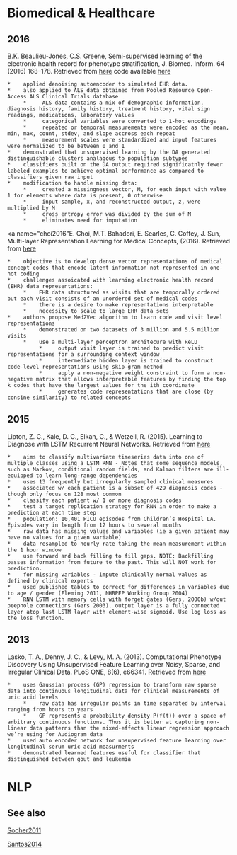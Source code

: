 # Biomedical & Healthcare
## 2016
<a name="BeaulieuJones2016"></a>B.K. Beaulieu-Jones, C.S. Greene, Semi-supervised learning of the electronic health record for phenotype stratification, J. Biomed. Inform. 64 (2016) 168–178. Retrieved from [here](http://www.sciencedirect.com/science/article/pii/S153204641630140X) 
code available [here](https://github.com/greenelab/DAPS)

    *    applied denoising autoencoder to simulated EHR data.
    *    also applied to ALS data obtained from Pooled Resource Open-Access ALS Clinical Trials database
		 *     ALS data contains a mix of demographic information, diagnosis history, family history, treatment history, vital sign readings, medications, laboratory values
         *     categorical variables were converted to 1-hot encodings
         *     repeated or temporal measurements were encoded as the mean, min, max, count, stdev, and slope accross each repeat
         *     measurement scales were standardized and input features were normalized to be between 0 and 1 
    *    demonstrated that unsupervised learning by the DA generated distinguishable clusters analagous to population subtypes
    *    classifiers built on the DA output required significatnly fewer labeled examples to achieve optimal performance as compared to classifiers given raw input 
    *    modification to handle missing data: 
	     *     created a missingness vector, M, for each input with value 1 for elements where data is present, 0 otherwise
         *     input sample, x, and reconstructed output, z, were multiplied by M
         *     cross entropy error was divided by the sum of M
         *     eliminates need for imputation 

<a name="choi2016"</a>E. Choi, M.T. Bahadori, E. Searles, C. Coffey, J. Sun, Multi-layer Representation Learning for Medical Concepts, (2016). Retrieved from [here](http://arxiv.org/abs/1602.05568)

    *    objective is to develop dense vector representations of medical concept codes that encode latent information not represented in one-hot coding
    *    challenges assoicated with learning electronic health record (EHR) data representations:
         *    EHR data structured as visits that are temporally ordered but each visit consists of an unordered set of medical codes
         *    there is a desire to make representations interpretable
         *    necessity to scale to large EHR data sets
    *    authors propose Med2Vec algorithm to learn code and visit level representations
         *    demonstrated on two datasets of 3 million and 5.5 million visits
         *    use a multi-layer perceptron architecure with ReLU
              *     output visit layer is trained to predict visit representations for a surrounding context window
              *     intermediate hidden layer is trained to construct code-level representations using skip-gram method
              *     apply a non-negative weight constraint to form a non-negative matrix that allows interpretable features by finding the top k codes that have the largest values for the ith coordinate
              *     generates code representations that are close (by consine similarity) to related concepts 

## 2015
<a name="Lipton2015"></a>Lipton, Z. C., Kale, D. C., Elkan, C., & Wetzell, R. (2015). Learning to Diagnose with LSTM Recurrent Neural Networks. Retrieved from [here](http://arxiv.org/abs/1511.03677)

    *    aims to classify multivariate timeseries data into one of multiple classes using a LSTM RNN - Notes that some sequence models, such as Markov, conditional random fields, and Kalman filters are ill-equipped to learn long-range dependencies
    *    uses 13 frequently but irregularly sampled clinical measures
    *    associated w/ each patient is a subset of 429 diagnosis codes - though only focus on 128 most common
    *    classify each patient w/ 1 or more diagnosis codes
    *    test a target replication strategy for RNN in order to make a prediction at each time step 
    *    population: 10,401 PICU episodes from Children’s Hospital LA. Episodes vary in length from 12 hours to several months
    *    raw data has missing values and variables (ie a given patient may have no values for a given variable)
    *    data resampled to hourly rate taking the mean measurement within the 1 hour window
    *    use forward and back filling to fill gaps. NOTE: Backfilling passes information from future to the past. This will NOT work for prediction. 
    *    for missing variables - impute clinically normal values as defined by clinical experts
    *    used published tables to correct for differences in variables due to age / gender (Fleming 2011, NHBPEP Working Group 2004)
    *    RNN LSTM with memory cells with forget gates (Gers, 2000b) w/out peephole connections (Gers 2003). output layer is a fully connected layer atop last LSTM layer with element-wise sigmoid. Use log loss as the loss function.

## 2013
<a name="Lasko2013"></a>Lasko, T. A., Denny, J. C., & Levy, M. A. (2013). Computational Phenotype Discovery Using Unsupervised Feature Learning over Noisy, Sparse, and Irregular Clinical Data. PLoS ONE, 8(6), e66341. Retrieved from [here](http://dx.doi.org/10.1371/journal.pone.0066341)

    *    uses Gaussian process (GP) regression to transform raw sparse data into continuous longitudinal data for clinical measurements of uric acid levels 
         *    raw data has irregular points in time separated by interval ranging from hours to years
         *    GP represents a probability density P(f(t)) over a space of arbitrary continuous functions. Thus it is better at capturing non-linear data patterns than the mixed-effects linear regression approach we’re using for Audiogram data
    *    used auto encoder network for unsupervised feature learning over longitudinal serum uric acid measurments
    *    demonstrated learned features useful for classifier that distinguished between gout and leukemia

# NLP
## See also

[Socher2011](https://github.com/masinoa/datascience-notes/blob/master/nlp/theoretical.md#Socher2011)

[Santos2014](https://github.com/masinoa/datascience-notes/blob/master/nlp/theoretical.md#Santos2014)
